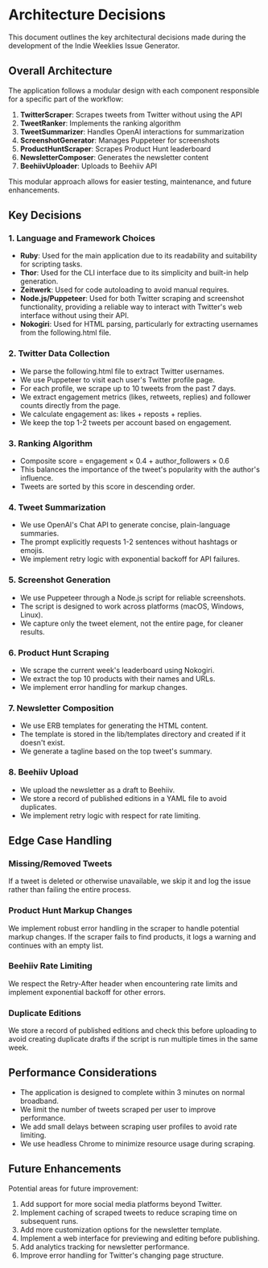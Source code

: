 # Architecture Decisions

This document outlines the key architectural decisions made during the development of the Indie Weeklies Issue Generator.

## Overall Architecture

The application follows a modular design with each component responsible for a specific part of the workflow:

1. **TwitterScraper**: Scrapes tweets from Twitter without using the API
2. **TweetRanker**: Implements the ranking algorithm
3. **TweetSummarizer**: Handles OpenAI interactions for summarization
4. **ScreenshotGenerator**: Manages Puppeteer for screenshots
5. **ProductHuntScraper**: Scrapes Product Hunt leaderboard
6. **NewsletterComposer**: Generates the newsletter content
7. **BeehiivUploader**: Uploads to Beehiiv API

This modular approach allows for easier testing, maintenance, and future enhancements.

## Key Decisions

### 1. Language and Framework Choices

- **Ruby**: Used for the main application due to its readability and suitability for scripting tasks.
- **Thor**: Used for the CLI interface due to its simplicity and built-in help generation.
- **Zeitwerk**: Used for code autoloading to avoid manual requires.
- **Node.js/Puppeteer**: Used for both Twitter scraping and screenshot functionality, providing a reliable way to interact with Twitter's web interface without using their API.
- **Nokogiri**: Used for HTML parsing, particularly for extracting usernames from the following.html file.

### 2. Twitter Data Collection

- We parse the following.html file to extract Twitter usernames.
- We use Puppeteer to visit each user's Twitter profile page.
- For each profile, we scrape up to 10 tweets from the past 7 days.
- We extract engagement metrics (likes, retweets, replies) and follower counts directly from the page.
- We calculate engagement as: likes + reposts + replies.
- We keep the top 1-2 tweets per account based on engagement.

### 3. Ranking Algorithm

- Composite score = engagement × 0.4 + author_followers × 0.6
- This balances the importance of the tweet's popularity with the author's influence.
- Tweets are sorted by this score in descending order.

### 4. Tweet Summarization

- We use OpenAI's Chat API to generate concise, plain-language summaries.
- The prompt explicitly requests 1-2 sentences without hashtags or emojis.
- We implement retry logic with exponential backoff for API failures.

### 5. Screenshot Generation

- We use Puppeteer through a Node.js script for reliable screenshots.
- The script is designed to work across platforms (macOS, Windows, Linux).
- We capture only the tweet element, not the entire page, for cleaner results.

### 6. Product Hunt Scraping

- We scrape the current week's leaderboard using Nokogiri.
- We extract the top 10 products with their names and URLs.
- We implement error handling for markup changes.

### 7. Newsletter Composition

- We use ERB templates for generating the HTML content.
- The template is stored in the lib/templates directory and created if it doesn't exist.
- We generate a tagline based on the top tweet's summary.

### 8. Beehiiv Upload

- We upload the newsletter as a draft to Beehiiv.
- We store a record of published editions in a YAML file to avoid duplicates.
- We implement retry logic with respect for rate limiting.

## Edge Case Handling

### Missing/Removed Tweets
If a tweet is deleted or otherwise unavailable, we skip it and log the issue rather than failing the entire process.

### Product Hunt Markup Changes
We implement robust error handling in the scraper to handle potential markup changes. If the scraper fails to find products, it logs a warning and continues with an empty list.

### Beehiiv Rate Limiting
We respect the Retry-After header when encountering rate limits and implement exponential backoff for other errors.

### Duplicate Editions
We store a record of published editions and check this before uploading to avoid creating duplicate drafts if the script is run multiple times in the same week.

## Performance Considerations

- The application is designed to complete within 3 minutes on normal broadband.
- We limit the number of tweets scraped per user to improve performance.
- We add small delays between scraping user profiles to avoid rate limiting.
- We use headless Chrome to minimize resource usage during scraping.

## Future Enhancements

Potential areas for future improvement:

1. Add support for more social media platforms beyond Twitter.
2. Implement caching of scraped tweets to reduce scraping time on subsequent runs.
3. Add more customization options for the newsletter template.
4. Implement a web interface for previewing and editing before publishing.
5. Add analytics tracking for newsletter performance.
6. Improve error handling for Twitter's changing page structure.
